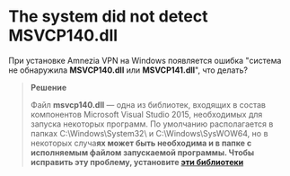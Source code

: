 # The system did not detect MSVCP140.dll

При установке Amnezia VPN на Windows появляется ошибка "система не обнаружила **MSVCP140.dll** или **MSVCP141.dll**", что делать?

>**Решение**
>
>Файл **msvcp140.dll** — одна из библиотек, входящих в состав компонентов Microsoft Visual Studio 2015, необходимых для запуска некоторых программ. 
По умолчанию располагается в папках C:\Windows\System32\ и C:\Windows\SysWOW64\, но в некоторых случа**ях может быть необходима и в папке с исполняемым файлом запускаемой программы. 
Чтобы исправить эту проблему, установите [эти библиотеки]** 


[Как запустить свой VPN c помощью Amnezia]: ../instructions/0_starter-guide
[Windows 11]: https://support.microsoft.com/ru-ru/windows/%D0%B8%D0%B7%D0%BC%D0%B5%D0%BD%D0%B5%D0%BD%D0%B8%D0%B5-%D0%BF%D0%B0%D1%80%D0%B0%D0%BC%D0%B5%D1%82%D1%80%D0%BE%D0%B2-tcp-ip-bd0a07af-15f5-cd6a-363f-ca2b6f391ace#WindowsVersion=Windows_11
[Windows 10]: https://support.microsoft.com/ru-ru/windows/%D0%B8%D0%B7%D0%BC%D0%B5%D0%BD%D0%B5%D0%BD%D0%B8%D0%B5-%D0%BF%D0%B0%D1%80%D0%B0%D0%BC%D0%B5%D1%82%D1%80%D0%BE%D0%B2-tcp-ip-bd0a07af-15f5-cd6a-363f-ca2b6f391ace#WindowsVersion=Windows_10
[Windows 8.1 или 7]: https://support.microsoft.com/ru-ru/windows/%D0%B8%D0%B7%D0%BC%D0%B5%D0%BD%D0%B5%D0%BD%D0%B8%D0%B5-%D0%BF%D0%B0%D1%80%D0%B0%D0%BC%D0%B5%D1%82%D1%80%D0%BE%D0%B2-tcp-ip-bd0a07af-15f5-cd6a-363f-ca2b6f391ace#WindowsVersion=Windows_8.1_or_Windows_7
[ссылка на релизы]: https://github.com/amnezia-vpn/amnezia-client/releases
[эти библиотеки]: https://learn.microsoft.com/ru-ru/cpp/windows/latest-supported-vc-redist?view=msvc-170#visual-studio-2015-2017-2019-and-2022